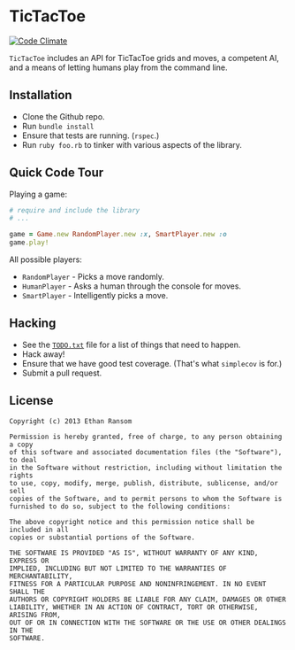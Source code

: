 # TicTacToe

[![Code Climate](https://codeclimate.com/github/schnauzer/tic-tac-toe.png)](https://codeclimate.com/github/schnauzer/tic-tac-toe)

`TicTacToe` includes an API for TicTacToe grids and moves, a competent AI, and a means of letting humans
play from the command line.

## Installation

 * Clone the Github repo.
 * Run `bundle install`
 * Ensure that tests are running. (`rspec`.)
 * Run `ruby foo.rb` to tinker with various aspects of the library.

## Quick Code Tour

Playing a game:

```ruby
# require and include the library
# ...

game = Game.new RandomPlayer.new :x, SmartPlayer.new :o
game.play!
```

All possible players:

 * `RandomPlayer` - Picks a move randomly.
 * `HumanPlayer` - Asks a human through the console for moves.
 * `SmartPlayer` - Intelligently picks a move.

## Hacking

 * See the [`TODO.txt`](TODO.txt) file for a list of things that need to happen.
 * Hack away!
 * Ensure that we have good test coverage. (That's what `simplecov` is for.)
 * Submit a pull request.

## License

```
Copyright (c) 2013 Ethan Ransom

Permission is hereby granted, free of charge, to any person obtaining a copy
of this software and associated documentation files (the "Software"), to deal
in the Software without restriction, including without limitation the rights
to use, copy, modify, merge, publish, distribute, sublicense, and/or sell
copies of the Software, and to permit persons to whom the Software is
furnished to do so, subject to the following conditions:

The above copyright notice and this permission notice shall be included in all
copies or substantial portions of the Software.

THE SOFTWARE IS PROVIDED "AS IS", WITHOUT WARRANTY OF ANY KIND, EXPRESS OR
IMPLIED, INCLUDING BUT NOT LIMITED TO THE WARRANTIES OF MERCHANTABILITY,
FITNESS FOR A PARTICULAR PURPOSE AND NONINFRINGEMENT. IN NO EVENT SHALL THE
AUTHORS OR COPYRIGHT HOLDERS BE LIABLE FOR ANY CLAIM, DAMAGES OR OTHER
LIABILITY, WHETHER IN AN ACTION OF CONTRACT, TORT OR OTHERWISE, ARISING FROM,
OUT OF OR IN CONNECTION WITH THE SOFTWARE OR THE USE OR OTHER DEALINGS IN THE
SOFTWARE.
```
